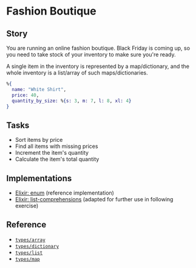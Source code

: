 # Fashion Boutique

## Story

You are running an online fashion boutique. Black Friday is coming up, so you need to take stock of your inventory to make sure you're ready.

A single item in the inventory is represented by a map/dictionary, and the whole inventory is a list/array of such maps/dictionaries.

```elixir
%{
  name: "White Shirt",
  price: 40,
  quantity_by_size: %{s: 3, m: 7, l: 8, xl: 4}
}
```

## Tasks

- Sort items by price
- Find all items with missing prices
- Increment the item's quantity
- Calculate the item's total quantity

## Implementations

- [Elixir: enum][implementation-elixir] (reference implementation)
- [Elixir: list-comprehensions][extension-elixir] (adapted for further use in following exercise)

## Reference

- [`types/array`][types-array]
- [`types/dictionary`][types-dictionary]
- [`types/list`][types-list]
- [`types/map`][types-map]

[types-array]: ../types/array.md
[types-dictionary]: ../types/dictionary.md
[types-list]: ../types/list.md
[types-map]: ../types/map.md
[implementation-elixir]: https://github.com/exercism/elixir/blob/main/exercises/concept/boutique-inventory/.docs/instructions.md
[extension-elixir]: https://github.com/exercism/elixir/blob/main/exercises/concept/boutique-suggestions/.docs/instructions.md
